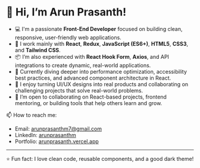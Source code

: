 # 👋 Hi, I’m Arun Prasanth!

- 💻 I'm a passionate **Front-End Developer** focused on building clean, responsive, user-friendly web applications.
- 🔧 I work mainly with **React**, **Redux**, **JavaScript (ES6+)**, **HTML5**, **CSS3**, and **Tailwind CSS**.  
- 📦 I’m also experienced with **React Hook Form**, **Axios**, and API integrations to create dynamic, real-world applications.
- 🌱 Currently diving deeper into performance optimization, accessibility best practices, and advanced component architecture in React.
- 🚀 I enjoy turning UI/UX designs into real products and collaborating on challenging projects that solve real-world problems.
- 🤝 I’m open to collaborating on React-based projects, frontend mentoring, or building tools that help others learn and grow.

📫 How to reach me:
- Email: [arunprasanthm7@gmail.com](mailto:arunprasanthm7@gmail.com)
- LinkedIn: [arunprasanthm](https://www.linkedin.com/in/arunprasanthm/)
- Portfolio: [arunprasanth.vercel.app](https://arunprasanth.vercel.app/)
---

⭐ Fun fact: I love clean code, reusable components, and a good dark theme!
